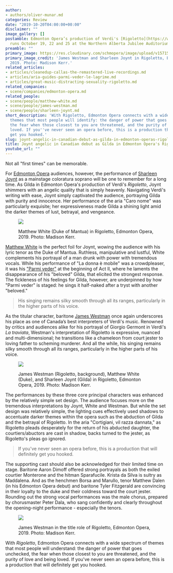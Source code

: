 ```yaml
---
author:
- authors/oliver-munar.md
categories: Review
date: "2019-10-20T04:00:00+00:00"
disclaimer: ""
image_gallery: []
postamble: Edmonton Opera’s production of Verdi's [Rigoletto](https://www.edmontonopera.com/2019-20/rigoletto)
  runs October 19, 22 and 25 at the Northern Alberta Jubilee Auditorium.
preamble: ""
primary_image: https://res.cloudinary.com/schmopera/image/upload/v1571583046/media/2019/10/sqRigolettoGildaJamesWestmanSharleenJoynt_mg7khm.jpg
primary_image_credit: 'James Westman and Sharleen Joynt in Rigoletto, Edmonton Opera,
  2019. Photo: Madison Kerr.'
related_articles:
- articles/cleanedup-callas-the-remastered-live-recordings.md
- articles/aria-guides-parmi-veder-le-lagrime.md
- articles/great-music-distracting-sexuality-rigoletto.md
related_companies:
- scene/companies/edmonton-opera.md
related_people:
- scene/people/matthew-white.md
- scene/people/james-westman.md
- scene/people/sharleen-joynt.md
short_description: 'With Rigoletto, Edmonton Opera connects with a wide spectrum of
  themes that most people will identify: the danger of power that goes unchecked,
  the fear when those closest to you are threatened, and the purity of love and being
  loved. If you''ve never seen an opera before, this is a production that will definitely
  get you hooked.'
slug: joynt-angelic-in-canadian-debut-as-gilda-in-edmonton-operas-rigoletto
title: Joynt angelic in Canadian debut as Gilda in Edmonton Opera's Rigoletto
youtube_url: ""
---
```

Not all "first times" can be memorable.

For [Edmonton Opera](/scene/companies/edmonton-opera/) audiences, however, the performance of [Sharleen Joynt](/scene/people/sharleen-joynt/) as a mainstage coloratura soprano will be one to remember for a long time. As Gilda in Edmonton Opera's production of Verdi's _Rigoletto_, Joynt shimmers with an angelic quality that is simply heavenly. Navigating Verdi's writing with ease, Joynt simply captivated the audience, portraying Gilda with purity and innocence. Her performance of the aria "Caro nome" was particularly exquisite; her expressiveness made Gilda a shining light amid the darker themes of lust, betrayal, and vengeance.

<figure data-type="image">

![](https://res.cloudinary.com/schmopera/image/upload/v1571583376/media/2019/10/EORigoletto3_czy5s3.jpg)

<figcaption>Matthew White (Duke of Mantua) in Rigoletto, Edmonton Opera, 2019. Photo: Madison Kerr.</figcaption>

</figure>

[Matthew White](/scene/people/matthew-white/) is the perfect foil for Joynt, wowing the audience with his lyric tenor as the Duke of Mantua. Ruthless, manipulative and lustful, White complements his portrayal of a man drunk with power with tremendous vocals. While his performance of "La donna è mobile" was a crowdpleaser, it was his ["Parmi veder"](/aria-guides-parmi-veder-le-lagrime/) at the beginning of Act II, where he laments the disappearance of his "beloved" Gilda, that elicited the strongest response. The fickleness of his feelings for Gilda, however, are underpinned by how "Parmi veder" is staged: he sings it half-naked after a tryst with another "beloved."

> His singing remains silky smooth through all its ranges, particularly in the higher parts of his voice.

As the titular character, baritone [James Westman](/scene/people/james-westman/) once again underscores his place as one of Canada’s best interpreters of Verdi's music. Renowned by critics and audiences alike for his portrayal of Giorgio Germont in Verdi's _La traviata_, Westman's interpretation of Rigoletto is expressive, nuanced and multi-dimensional; he transitions like a chameleon from court jester to loving father to scheming murderer. And all the while, his singing remains silky smooth through all its ranges, particularly in the higher parts of his voice.

<figure data-type="image">

![](https://res.cloudinary.com/schmopera/image/upload/v1571583359/media/2019/10/EORigoletto2_gcb3dh.jpg)

<figcaption>James Westman (Rigoletto, background), Matthew White (Duke), and Sharleen Joynt (Gilda) in Rigoletto, Edmonton Opera, 2019. Photo: Madison Kerr.</figcaption>

</figure>

The performances by these three core principal characters was enhanced by the relatively simple set design. The audience focuses more on the tremendous interpretations by Joynt, White and Westman. But while the set design was relatively simple, the lighting cues effectively used shadows to accentuate darker themes within the opera such as the abduction of Gilda and the betrayal of Rigoletto. In the aria "Cortigiani, vil razza dannata," as Rigoletto pleads desperately for the return of his abducted daughter, the courtiers/abuctors are cast in shadow, backs turned to the jester, as Rigoletto's pleas go ignored.

> If you've never seen an opera before, this is a production that will definitely get you hooked.

The supporting cast should also be acknowledged for their limited time on stage. Baritone Aaron Dimoff offered strong portrayals as both the exiled courtier Monterone and the hitman Sparafucile. Krista da Silva is sultry as Maddalena. And as the henchmen Borsa and Marullo, tenor Matthew Dalen (in his Edmonton Opera debut) and baritone Tyler Fitzgerald are convincing in their loyalty to the duke and their coldness toward the court jester. Rounding out the strong vocal performances was the male chorus, prepared by chorusmaster Peter Dala, who sang confidently and clearly throughout the opening-night performance - especially the tenors.

<figure data-type="image">

![](https://res.cloudinary.com/schmopera/image/upload/v1571583384/media/2019/10/EORigoletto4_t7urpv.jpg)

<figcaption>James Westman in the title role of Rigoletto, Edmonton Opera, 2019. Photo: Madison Kerr.</figcaption>

</figure>

With _Rigoletto_, Edmonton Opera connects with a wide spectrum of themes that most people will understand: the danger of power that goes unchecked, the fear when those closest to you are threatened, and the purity of love and being loved. If you've never seen an opera before, this is a production that will definitely get you hooked.